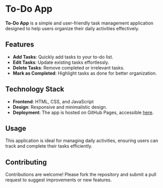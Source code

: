 # To-Do App

**To-Do App** is a simple and user-friendly task management application designed to help users organize their daily activities effectively. 

## Features
- **Add Tasks**: Quickly add tasks to your to-do list.
- **Edit Tasks**: Update existing tasks effortlessly.
- **Delete Tasks**: Remove completed or irrelevant tasks.
- **Mark as Completed**: Highlight tasks as done for better organization.

## Technology Stack
- **Frontend**: HTML, CSS, and JavaScript
- **Design**: Responsive and minimalistic design.
- **Deployment**: The app is hosted on GitHub Pages, accessible [here](https://ahmedrz4.github.io/ToDo/).

## Usage
This application is ideal for managing daily activities, ensuring users can track and complete their tasks efficiently.

## Contributing
Contributions are welcome! Please fork the repository and submit a pull request to suggest improvements or new features.
